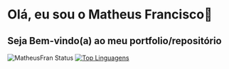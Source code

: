# Olá, eu sou o Matheus Francisco👋
## Seja Bem-vindo(a) ao meu portfolio/repositório
![MatheusFran Status](https://github-readme-stats.vercel.app/api?username=MatheusFran&show_icons=true&theme=gruvbox)
[![Top Linguagens](https://github-readme-stats.vercel.app/api/top-langs/?username=MatheusFran&layout=compact&theme=gruvbox)](https://github.com/anuraghazra/github-readme-stats)


